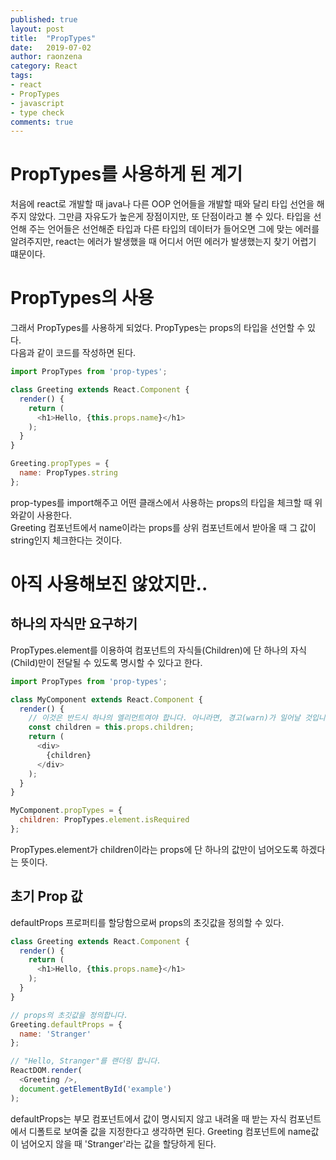 ```yaml
---
published: true
layout: post
title:  "PropTypes"
date:   2019-07-02
author: raonzena 
category: React
tags:
- react
- PropTypes
- javascript
- type check
comments: true
---
```


# PropTypes를 사용하게 된 계기
처음에 react로 개발할 때 java나 다른 OOP 언어들을 개발할 때와 달리 타입 선언을 해주지 않았다.
그만큼 자유도가 높은게 장점이지만, 또 단점이라고 볼 수 있다. 타입을 선언해 주는 언어들은 선언해준 타입과 다른 타입의 데이터가 들어오면 그에 맞는 에러를 알려주지만, react는 에러가 발생했을 때 어디서 어떤 에러가 발생했는지 찾기 어렵기 떄문이다.

# PropTypes의 사용
그래서 PropTypes를 사용하게 되었다. PropTypes는 props의 타입을 선언할 수 있다.  
다음과 같이 코드를 작성하면 된다.

~~~javascript
import PropTypes from 'prop-types';

class Greeting extends React.Component {
  render() {
    return (
      <h1>Hello, {this.props.name}</h1>
    );
  }
}

Greeting.propTypes = {
  name: PropTypes.string
};
~~~  
prop-types를 import해주고 어떤 클래스에서 사용하는 props의 타입을 체크할 때 위와같이 사용한다.  
Greeting 컴포넌트에서 name이라는 props를 상위 컴포넌트에서 받아올 때 그 값이 string인지 체크한다는 것이다.  

# 아직 사용해보진 않았지만..
## 하나의 자식만 요구하기
PropTypes.element를 이용하여 컴포넌트의 자식들(Children)에 단 하나의 자식(Child)만이 전달될 수 있도록 명시할 수 있다고 한다.  
~~~javascript
import PropTypes from 'prop-types';

class MyComponent extends React.Component {
  render() {
    // 이것은 반드시 하나의 엘리먼트여야 합니다. 아니라면, 경고(warn)가 일어날 것입니다. 
    const children = this.props.children;
    return (
      <div>
        {children}
      </div>
    );
  }
}

MyComponent.propTypes = {
  children: PropTypes.element.isRequired
};
~~~  
PropTypes.element가 children이라는 props에 단 하나의 값만이 넘어오도록 하겠다는 뜻이다.
  
## 초기 Prop 값
defaultProps 프로퍼티를 할당함으로써 props의 초깃값을 정의할 수 있다.
~~~javascript
class Greeting extends React.Component {
  render() {
    return (
      <h1>Hello, {this.props.name}</h1>
    );
  }
}

// props의 초깃값을 정의합니다. 
Greeting.defaultProps = {
  name: 'Stranger'
};

// "Hello, Stranger"를 랜더링 합니다.
ReactDOM.render(
  <Greeting />,
  document.getElementById('example')
);
~~~
defaultProps는 부모 컴포넌트에서 값이 명시되지 않고 내려올 때 받는 자식 컴포넌트에서 디폴트로 보여줄 값을 지정한다고 생각하면 된다. Greeting 컴포넌트에 name값이 넘어오지 않을 때 'Stranger'라는 값을 할당하게 된다.